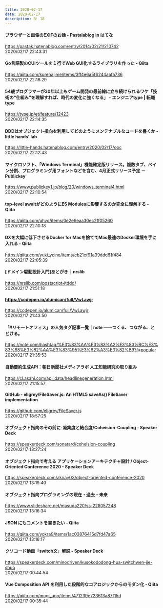 ```yaml
---
title: 2020-02-17
date: 2020-02-17
description: B! 18
---
```


#### ブラウザーと画像のEXIFのお話 - Pastalablog in はてな
https://pastak.hatenablog.com/entry/2014/02/21/210742<br>
2020/02/17 22:43:31<br>


#### Go言語製のCUIツールを１行でWeb GUI化するライブラリを作った - Qiita
https://qiita.com/kurehajime/items/3ff4e6a5f6244aafa736<br>
2020/02/17 22:18:29<br>


#### 54歳プログラマーが30年以上もゲーム開発の最前線に立ち続けられるワケ「技術の“仕組み”を理解すれば、時代の変化に強くなる」 - エンジニアtype | 転職type
https://type.jp/et/feature/12423<br>
2020/02/17 22:14:35<br>


#### DDDはオブジェクト指向を利用してどのようにメンテナブルなコードを書くか - little hands' lab
https://little-hands.hatenablog.com/entry/2020/02/17/ooc<br>
2020/02/17 22:12:43<br>


#### マイクロソフト、「Windows Terminal」機能確定版リリース。複数タブ、ペイン分割、プログラミング用フォントなどを含む、4月正式リリース予定 － Publickey
https://www.publickey1.jp/blog/20/windows_terminal4.html<br>
2020/02/17 22:10:54<br>


#### top-level awaitがどのようにES Modulesに影響するのか完全に理解する - Qiita
https://qiita.com/uhyo/items/0e2e9eaa30ec2ff05260<br>
2020/02/17 22:10:18<br>


#### DXを大幅に低下させるDocker for Macを捨ててMac最速のDocker環境を手に入れる - Qiita
https://qiita.com/yuki_ycino/items/cb21cf91a39ddd61f484<br>
2020/02/17 22:05:39<br>


#### [ドメイン駆動設計入門]あとがき │ nrslib
https://nrslib.com/postscript-itddd/<br>
2020/02/17 21:51:18<br>


#### https://codepen.io/alumican/full/VwLawjr
https://codepen.io/alumican/full/VwLawjr<br>
2020/02/17 21:43:50<br>


#### 「#リモートオフィス」の人気タグ記事一覧｜note ――つくる、つながる、とどける。
https://note.com/hashtag/%E3%83%AA%E3%83%A2%E3%83%BC%E3%83%88%E3%82%AA%E3%83%95%E3%82%A3%E3%82%B9?f=popular<br>
2020/02/17 21:35:53<br>


#### 自動要約生成API：朝日新聞社メディアラボ 人工知能研究の取り組み
https://cl.asahi.com/api_data/headlinegeneration.html<br>
2020/02/17 21:15:57<br>


#### GitHub - eligrey/FileSaver.js: An HTML5 saveAs() FileSaver implementation
https://github.com/eligrey/FileSaver.js<br>
2020/02/17 18:57:25<br>


#### オブジェクト指向のその前に-凝集度と結合度/Coheision-Coupling - Speaker Deck
https://speakerdeck.com/sonatard/coheision-coupling<br>
2020/02/17 13:27:24<br>


#### オブジェクト指向で考える アプリケーションアーキテクチャ設計 / Object-Oriented Conference 2020 - Speaker Deck
https://speakerdeck.com/akiray03/object-oriented-conference-2020<br>
2020/02/17 13:19:40<br>


#### オブジェクト指向プログラミングの現在・過去・未来
https://www.slideshare.net/masuda220/ss-228057248<br>
2020/02/17 13:16:34<br>


#### JSON にもコメントを書きたい - Qiita
https://qiita.com/yokra9/items/1ac03876415d7fd47a65<br>
2020/02/17 13:16:17<br>


#### クソコード動画「switch文」解説 - Speaker Deck
https://speakerdeck.com/minodriven/kusokododong-hua-switchwen-jie-shuo<br>
2020/02/17 00:44:54<br>


#### Vue Composition API を利用した段階的なコアロジックからのモダン化 - Qiita
https://qiita.com/mugi_uno/items/471239e723613a87f15d<br>
2020/02/17 00:35:44<br>


